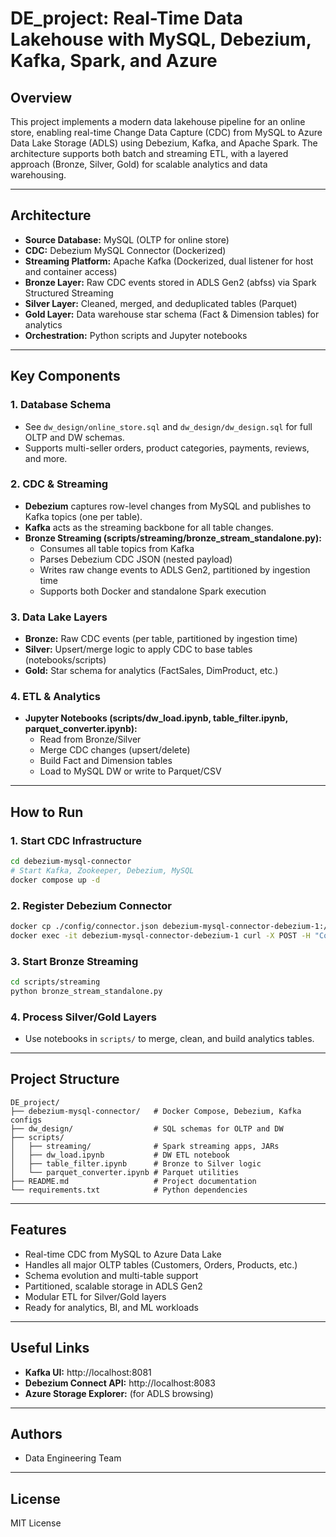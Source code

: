 # DE_project: Real-Time Data Lakehouse with MySQL, Debezium, Kafka, Spark, and Azure

## Overview
This project implements a modern data lakehouse pipeline for an online store, enabling real-time Change Data Capture (CDC) from MySQL to Azure Data Lake Storage (ADLS) using Debezium, Kafka, and Apache Spark. The architecture supports both batch and streaming ETL, with a layered approach (Bronze, Silver, Gold) for scalable analytics and data warehousing.

---

## Architecture
- **Source Database:** MySQL (OLTP for online store)
- **CDC:** Debezium MySQL Connector (Dockerized)
- **Streaming Platform:** Apache Kafka (Dockerized, dual listener for host and container access)
- **Bronze Layer:** Raw CDC events stored in ADLS Gen2 (abfss) via Spark Structured Streaming
- **Silver Layer:** Cleaned, merged, and deduplicated tables (Parquet)
- **Gold Layer:** Data warehouse star schema (Fact & Dimension tables) for analytics
- **Orchestration:** Python scripts and Jupyter notebooks

---

## Key Components

### 1. Database Schema
- See `dw_design/online_store.sql` and `dw_design/dw_design.sql` for full OLTP and DW schemas.
- Supports multi-seller orders, product categories, payments, reviews, and more.

### 2. CDC & Streaming
- **Debezium** captures row-level changes from MySQL and publishes to Kafka topics (one per table).
- **Kafka** acts as the streaming backbone for all table changes.
- **Bronze Streaming (scripts/streaming/bronze_stream_standalone.py):**
  - Consumes all table topics from Kafka
  - Parses Debezium CDC JSON (nested payload)
  - Writes raw change events to ADLS Gen2, partitioned by ingestion time
  - Supports both Docker and standalone Spark execution

### 3. Data Lake Layers
- **Bronze:** Raw CDC events (per table, partitioned by ingestion time)
- **Silver:** Upsert/merge logic to apply CDC to base tables (notebooks/scripts)
- **Gold:** Star schema for analytics (FactSales, DimProduct, etc.)

### 4. ETL & Analytics
- **Jupyter Notebooks (scripts/dw_load.ipynb, table_filter.ipynb, parquet_converter.ipynb):**
  - Read from Bronze/Silver
  - Merge CDC changes (upsert/delete)
  - Build Fact and Dimension tables
  - Load to MySQL DW or write to Parquet/CSV

---

## How to Run

### 1. Start CDC Infrastructure
```bash
cd debezium-mysql-connector
# Start Kafka, Zookeeper, Debezium, MySQL
docker compose up -d
```

### 2. Register Debezium Connector
```bash
docker cp ./config/connector.json debezium-mysql-connector-debezium-1:/connector.json
docker exec -it debezium-mysql-connector-debezium-1 curl -X POST -H "Content-Type: application/json" --data @/connector.json http://localhost:8083/connectors
```

### 3. Start Bronze Streaming
```bash
cd scripts/streaming
python bronze_stream_standalone.py
```

### 4. Process Silver/Gold Layers
- Use notebooks in `scripts/` to merge, clean, and build analytics tables.

---

## Project Structure
```
DE_project/
├── debezium-mysql-connector/   # Docker Compose, Debezium, Kafka configs
├── dw_design/                  # SQL schemas for OLTP and DW
├── scripts/
│   ├── streaming/              # Spark streaming apps, JARs
│   ├── dw_load.ipynb           # DW ETL notebook
│   ├── table_filter.ipynb      # Bronze to Silver logic
│   └── parquet_converter.ipynb # Parquet utilities
├── README.md                   # Project documentation
└── requirements.txt            # Python dependencies
```

---

## Features
- Real-time CDC from MySQL to Azure Data Lake
- Handles all major OLTP tables (Customers, Orders, Products, etc.)
- Schema evolution and multi-table support
- Partitioned, scalable storage in ADLS Gen2
- Modular ETL for Silver/Gold layers
- Ready for analytics, BI, and ML workloads

---

## Useful Links
- **Kafka UI:** http://localhost:8081
- **Debezium Connect API:** http://localhost:8083
- **Azure Storage Explorer:** (for ADLS browsing)

---

## Authors
- Data Engineering Team

---

## License
MIT License